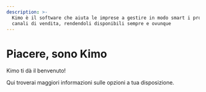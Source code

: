 ```yaml
---
description: >-
  Kimo è il software che aiuta le imprese a gestire in modo smart i propri
  canali di vendita, rendendoli disponibili sempre e ovunque
---
```


# Piacere, sono Kimo

Kimo ti dà il benvenuto!

Qui troverai maggiori informazioni sulle opzioni a tua disposizione.

